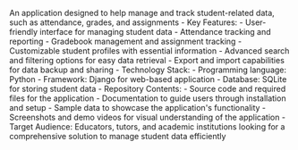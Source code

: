 An application designed to help manage and track student-related data, such as attendance, grades, and assignments
      - Key Features:
      - User-friendly interface for managing student data
      - Attendance tracking and reporting
      - Gradebook management and assignment tracking
      - Customizable student profiles with essential information
      - Advanced search and filtering options for easy data retrieval
      - Export and import capabilities for data backup and sharing
      - Technology Stack:
      - Programming language: Python
      - Framework: Django for web-based application
      - Database: SQLite for storing student data
      - Repository Contents:
      - Source code and required files for the application
      - Documentation to guide users through installation and setup
      - Sample data to showcase the application's functionality
      - Screenshots and demo videos for visual understanding of the application
      - Target Audience: Educators, tutors, and academic institutions looking for a comprehensive solution to manage student data efficiently
